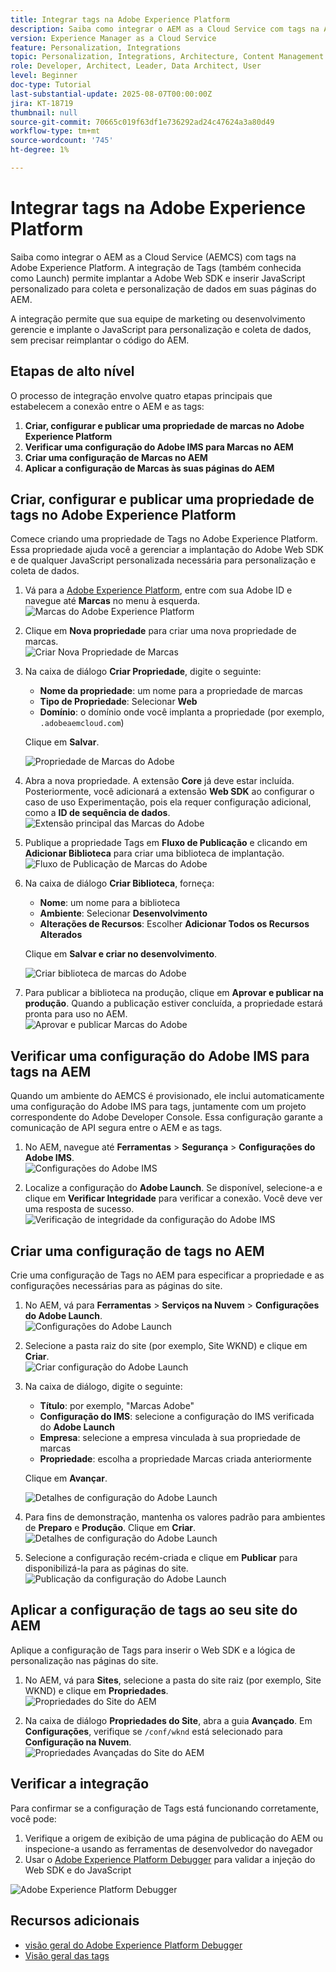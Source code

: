```yaml
---
title: Integrar tags na Adobe Experience Platform
description: Saiba como integrar o AEM as a Cloud Service com tags na Adobe Experience Platform. A integração permite implantar o Adobe Web SDK e inserir JavaScript personalizado para coleta e personalização de dados em suas páginas do AEM.
version: Experience Manager as a Cloud Service
feature: Personalization, Integrations
topic: Personalization, Integrations, Architecture, Content Management
role: Developer, Architect, Leader, Data Architect, User
level: Beginner
doc-type: Tutorial
last-substantial-update: 2025-08-07T00:00:00Z
jira: KT-18719
thumbnail: null
source-git-commit: 70665c019f63df1e736292ad24c47624a3a80d49
workflow-type: tm+mt
source-wordcount: '745'
ht-degree: 1%

---
```



# Integrar tags na Adobe Experience Platform

Saiba como integrar o AEM as a Cloud Service (AEMCS) com tags na Adobe Experience Platform. A integração de Tags (também conhecida como Launch) permite implantar a Adobe Web SDK e inserir JavaScript personalizado para coleta e personalização de dados em suas páginas do AEM.

A integração permite que sua equipe de marketing ou desenvolvimento gerencie e implante o JavaScript para personalização e coleta de dados, sem precisar reimplantar o código do AEM.

## Etapas de alto nível

O processo de integração envolve quatro etapas principais que estabelecem a conexão entre o AEM e as tags:

1. **Criar, configurar e publicar uma propriedade de marcas no Adobe Experience Platform**
2. **Verificar uma configuração do Adobe IMS para Marcas no AEM**
3. **Criar uma configuração de Marcas no AEM**
4. **Aplicar a configuração de Marcas às suas páginas do AEM**

## Criar, configurar e publicar uma propriedade de tags no Adobe Experience Platform

Comece criando uma propriedade de Tags no Adobe Experience Platform. Essa propriedade ajuda você a gerenciar a implantação do Adobe Web SDK e de qualquer JavaScript personalizada necessária para personalização e coleta de dados.

1. Vá para a [Adobe Experience Platform](https://experience.adobe.com/platform), entre com sua Adobe ID e navegue até **Marcas** no menu à esquerda.\
   ![Marcas do Adobe Experience Platform](../assets/setup/aep-tags.png)

2. Clique em **Nova propriedade** para criar uma nova propriedade de marcas.\
   ![Criar Nova Propriedade de Marcas](../assets/setup/aep-create-tags-property.png)

3. Na caixa de diálogo **Criar Propriedade**, digite o seguinte:
   - **Nome da propriedade**: um nome para a propriedade de marcas
   - **Tipo de Propriedade**: Selecionar **Web**
   - **Domínio**: o domínio onde você implanta a propriedade (por exemplo, `.adobeaemcloud.com`)

   Clique em **Salvar**.

   ![Propriedade de Marcas do Adobe](../assets/setup/adobe-tags-property.png)

4. Abra a nova propriedade. A extensão **Core** já deve estar incluída. Posteriormente, você adicionará a extensão **Web SDK** ao configurar o caso de uso Experimentação, pois ela requer configuração adicional, como a **ID de sequência de dados**.\
   ![Extensão principal das Marcas do Adobe](../assets/setup/adobe-tags-core-extension.png)

5. Publique a propriedade Tags em **Fluxo de Publicação** e clicando em **Adicionar Biblioteca** para criar uma biblioteca de implantação.
   ![Fluxo de Publicação de Marcas do Adobe](../assets/setup/adobe-tags-publishing-flow.png)

6. Na caixa de diálogo **Criar Biblioteca**, forneça:
   - **Nome**: um nome para a biblioteca
   - **Ambiente**: Selecionar **Desenvolvimento**
   - **Alterações de Recursos**: Escolher **Adicionar Todos os Recursos Alterados**

   Clique em **Salvar e criar no desenvolvimento**.

   ![Criar biblioteca](../assets/setup/adobe-tags-create-library.png) de marcas do Adobe

7. Para publicar a biblioteca na produção, clique em **Aprovar e publicar na produção**. Quando a publicação estiver concluída, a propriedade estará pronta para uso no AEM.\
   ![Aprovar e publicar Marcas do Adobe](../assets/setup/adobe-tags-approve-publish.png)

## Verificar uma configuração do Adobe IMS para tags na AEM

Quando um ambiente do AEMCS é provisionado, ele inclui automaticamente uma configuração do Adobe IMS para tags, juntamente com um projeto correspondente do Adobe Developer Console. Essa configuração garante a comunicação de API segura entre o AEM e as tags.

1. No AEM, navegue até **Ferramentas** > **Segurança** > **Configurações do Adobe IMS**.\
   ![Configurações do Adobe IMS](../assets/setup/aem-ims-configurations.png)

2. Localize a configuração do **Adobe Launch**. Se disponível, selecione-a e clique em **Verificar Integridade** para verificar a conexão. Você deve ver uma resposta de sucesso.\
   ![Verificação de integridade da configuração do Adobe IMS](../assets/setup/aem-ims-configuration-health-check.png)

## Criar uma configuração de tags no AEM

Crie uma configuração de Tags no AEM para especificar a propriedade e as configurações necessárias para as páginas do site.

1. No AEM, vá para **Ferramentas** > **Serviços na Nuvem** > **Configurações do Adobe Launch**.\
   ![Configurações do Adobe Launch](../assets/setup/aem-launch-configurations.png)

2. Selecione a pasta raiz do site (por exemplo, Site WKND) e clique em **Criar**.\
   ![Criar configuração do Adobe Launch](../assets/setup/aem-create-launch-configuration.png)

3. Na caixa de diálogo, digite o seguinte:
   - **Título**: por exemplo, &quot;Marcas Adobe&quot;
   - **Configuração do IMS**: selecione a configuração do IMS verificada do **Adobe Launch**
   - **Empresa**: selecione a empresa vinculada à sua propriedade de marcas
   - **Propriedade**: escolha a propriedade Marcas criada anteriormente

   Clique em **Avançar**.

   ![Detalhes de configuração do Adobe Launch](../assets/setup/aem-launch-configuration-details.png)

4. Para fins de demonstração, mantenha os valores padrão para ambientes de **Preparo** e **Produção**. Clique em **Criar**.\
   ![Detalhes de configuração do Adobe Launch](../assets/setup/aem-launch-configuration-create.png)

5. Selecione a configuração recém-criada e clique em **Publicar** para disponibilizá-la para as páginas do site.\
   ![Publicação da configuração do Adobe Launch](../assets/setup/aem-launch-configuration-publish.png)

## Aplicar a configuração de tags ao seu site do AEM

Aplique a configuração de Tags para inserir o Web SDK e a lógica de personalização nas páginas do site.

1. No AEM, vá para **Sites**, selecione a pasta do site raiz (por exemplo, Site WKND) e clique em **Propriedades**.\
   ![Propriedades do Site do AEM](../assets/setup/aem-site-properties.png)

2. Na caixa de diálogo **Propriedades do Site**, abra a guia **Avançado**. Em **Configurações**, verifique se `/conf/wknd` está selecionado para **Configuração na Nuvem**.\
   ![Propriedades Avançadas do Site do AEM](../assets/setup/aem-site-advanced-properties.png)

## Verificar a integração

Para confirmar se a configuração de Tags está funcionando corretamente, você pode:

1. Verifique a origem de exibição de uma página de publicação do AEM ou inspecione-a usando as ferramentas de desenvolvedor do navegador
2. Usar o [Adobe Experience Platform Debugger](https://chromewebstore.google.com/detail/adobe-experience-platform/bfnnokhpnncpkdmbokanobigaccjkpob) para validar a injeção do Web SDK e do JavaScript

![Adobe Experience Platform Debugger](../assets/setup/aep-debugger.png)

## Recursos adicionais

- [visão geral do Adobe Experience Platform Debugger](https://experienceleague.adobe.com/pt-br/docs/experience-platform/debugger/home)
- [Visão geral das tags](https://experienceleague.adobe.com/pt-br/docs/experience-platform/tags/home)
